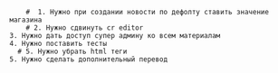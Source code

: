         #  1. Нужно при создании новости по дефолту ставить значение магазина
        # 2. Нужно сдвинуть cr editor
    3. Нужно дать доступ супер админу ко всем материалам 
    4. Нужно поставить тесты
      # 5. Нужно убрать html теги 
    5. Нужно сделать дополнительный перевод
